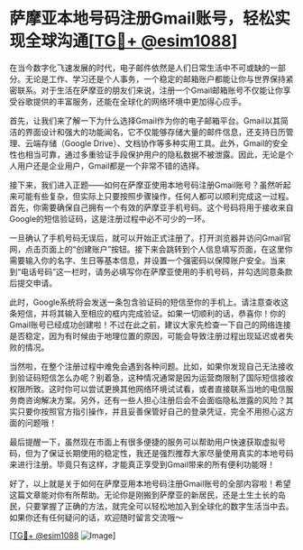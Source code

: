 # 萨摩亚本地号码注册Gmail账号，轻松实现全球沟通[[TG💪+ @esim1088](https://t.me/s/esim1088)]

在当今数字化飞速发展的时代，电子邮件依然是人们日常生活中不可或缺的一部分。无论是工作、学习还是个人事务，一个稳定的邮箱账户都能让你与世界保持紧密联系。对于生活在萨摩亚的朋友们来说，注册一个Gmail邮箱账号不仅能让你享受谷歌提供的丰富服务，还能在全球化的网络环境中更加得心应手。

首先，让我们来了解一下为什么选择Gmail作为你的电子邮箱平台。Gmail以其简洁的界面设计和强大的功能闻名，它不仅能够存储大量的邮件信息，还支持日历管理、云端存储（Google Drive）、文档协作等多种实用工具。此外，Gmail的安全性也相当可靠，通过多重验证手段保护用户的隐私数据不被泄露。因此，无论是个人用户还是企业用户，Gmail都是一个非常不错的选择。

接下来，我们进入正题——如何在萨摩亚使用本地号码注册Gmail账号？虽然听起来可能有些复杂，但实际上只要按照步骤操作，任何人都可以顺利完成这一过程。首先，你需要确保自己拥有一个有效的萨摩亚手机号码。这个号码将用于接收来自Google的短信验证码，这是注册过程中必不可少的一环。

一旦确认了手机号码无误后，就可以开始正式注册了。打开浏览器并访问Gmail官网，点击页面上的“创建账户”按钮。接下来会跳转到个人信息填写页面，在这里你需要输入你的名字、生日等基本信息，并设置一个强密码以保障账户安全。当来到“电话号码”这一栏时，请务必填写你在萨摩亚使用的手机号码，并勾选同意条款后提交申请。

此时，Google系统将会发送一条包含验证码的短信至你的手机上。请注意查收这条短信，并将其输入至相应的框内完成验证。如果一切顺利的话，恭喜你！你的Gmail账号已经成功创建啦！不过在此之前，建议大家先检查一下自己的网络连接是否稳定，因为有时候由于地理位置的原因，可能会导致注册过程出现延迟或者失败的情况。

当然啦，在整个注册过程中难免会遇到各种问题。比如，如果你发现自己无法接收到验证码短信怎么办呢？别着急，这种情况通常是因为运营商限制了国际短信接收权限所致。这时你可以尝试更换其他网络环境试试看，或者直接联系当地的电信服务商咨询解决方案。另外，还有一些人担心注册后会不会面临隐私泄露的风险？其实只要你按照官方指引操作，并且妥善保管好自己的登录凭证，完全不用担心这方面的问题哦！

最后提醒一下，虽然现在市面上有很多便捷的服务可以帮助用户快速获取虚拟号码，但为了保证长期使用的稳定性，我还是强烈推荐大家尽量使用真实的本地号码来进行注册。毕竟只有这样，才能真正享受到Gmail带来的所有便利功能呀！

好了，以上就是关于如何在萨摩亚用本地号码注册Gmail账号的全部内容啦！希望这篇文章能对你有所帮助。无论你是刚搬到萨摩亚的新居民，还是土生土长的岛民，只要掌握了正确的方法，就完全可以轻松地加入到全球化的数字生活当中去。如果你还有任何疑问的话，欢迎随时留言交流哦～

[[TG💪+ @esim1088](https://t.me/s/esim1088) ![Image](https://i.postimg.cc/4NQfJmqS/Snipaste-2025-05-13-00-14-12.png)]